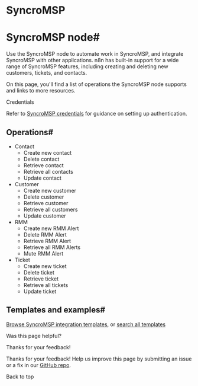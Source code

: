 # SyncroMSP

[ ](https://github.com/n8n-io/n8n-docs/edit/main/docs/integrations/builtin/app-nodes/n8n-nodes-base.syncromsp.md "Edit this page")

# SyncroMSP node#

Use the SyncroMSP node to automate work in SyncroMSP, and integrate SyncroMSP with other applications. n8n has built-in support for a wide range of SyncroMSP features, including creating and deleting new customers, tickets, and contacts. 

On this page, you'll find a list of operations the SyncroMSP node supports and links to more resources.

Credentials

Refer to [SyncroMSP credentials](../../credentials/syncromsp/) for guidance on setting up authentication. 

## Operations#

  * Contact
    * Create new contact
    * Delete contact
    * Retrieve contact
    * Retrieve all contacts
    * Update contact
  * Customer
    * Create new customer
    * Delete customer
    * Retrieve customer
    * Retrieve all customers
    * Update customer
  * RMM
    * Create new RMM Alert
    * Delete RMM Alert
    * Retrieve RMM Alert
    * Retrieve all RMM Alerts
    * Mute RMM Alert
  * Ticket
    * Create new ticket
    * Delete ticket
    * Retrieve ticket
    * Retrieve all tickets
    * Update ticket



## Templates and examples#

[Browse SyncroMSP integration templates](https://n8n.io/integrations/syncromsp/), or [search all templates](https://n8n.io/workflows/)

Was this page helpful? 

Thanks for your feedback! 

Thanks for your feedback! Help us improve this page by submitting an issue or a fix in our [GitHub repo](https://github.com/n8n-io/n8n-docs). 

Back to top 
